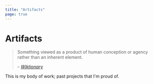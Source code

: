 ```yaml
---
title: "Artifacts"
page: true
---
```


# Artifacts

> Something viewed as a product of human conception or agency rather than an inherent element.
>
> – <cite>[Wiktionary][1]</cite>

[1]: https://en.wiktionary.org/wiki/artifact

This is my body of work; past projects that I'm proud of.
